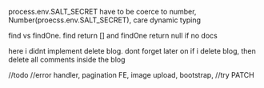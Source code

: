 process.env.SALT_SECRET have to be coerce to number, Number(proecss.env.SALT_SECRET), care dynamic typing

find vs findOne. find return [] and findOne return null if no docs

here i didnt implement delete blog. dont forget later on if i delete blog, then delete all comments inside the blog

//todo
//error handler, pagination FE, image upload, bootstrap,
//try PATCH
